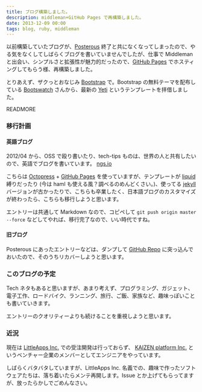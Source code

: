 ```yaml
---
title: ブログ構築しました。
description: middleman+GitHub Pages で再構築しました。
date: 2013-12-09 00:00
tags: blog, ruby, middleman
---
```


以前構築していたブログが、[Posterous](http://www.posterous.com/) 終了と共になくなってしまったので、やる気をなくしてしばらくブログを書いていませんでしたが、仕事で Middleman と出会い、シンプルさと拡張性が魅力的だったので、[GitHub Pages](http://pages.github.com) でホスティングしてもらう様、再構築しました。

とりあえず、ザクっとおなじみ [Bootstrap](http://getbootstrap.com) で。Bootstrap の無料テーマを配布している [Bootswatch](http://bootswatch.com) さんから、最新の [Yeti](http://bootswatch.com/yeti/) というテンプレートを拝借しました。

READMORE


### 移行計画

#### 英語ブログ

2012/04 から、OSS で殴り書いたり、tech-tips ものは、世界の人と共有したいので、英語でブログを書いています。 [ngs.io](http://ngs.io)

こちらは [Octopress](http://octopress.org) + [GitHub Pages](http://pages.github.com) を使っていますが、テンプレートが [liquid](http://liquidmarkup.org) 縛りだったり (今は haml も使える風？調べるのめんどくさい。)、使ってる [jekyll](http://jekyllrb.com) バージョンが古かったりで、こちらも卒業したく、日本語ブログのカスタマイズが終わったら、こちらも移行しようと思います。

エントリーは共通して Markdown なので、コピペして `git push origin master --force` などしてやれば、移行完了なので、いい時代ですね。

#### 旧ブログ

Posterous にあったエントリーなどは、ダンプして [GitHub Repo](https://github.com/ngs/posterous-backup) に突っ込んでおいたので、そのうちリカバーしようと思います。

### このブログの予定

Tech ネタもあると思いますが、あまり考えず、プログラミング、ガジェット、電子工作、ロードバイク、ランニング、旅行、ご飯、家族など、趣味っぽいことも書いていきます。

エントリーのクオリティーよりも続けることを重視しようと思います。

### 近況

現在は [LittleApps Inc.](http://littleapps.jp/) での受注開発は行っておらず、 [KAIZEN platform Inc.](http://kaizenplatform.in) というベンチャー企業のメンバーとしてエンジニアをやっています。

しばらくバタバタしていますが、LittleApps Inc. 名義での、趣味で作ったソフトウェアたちは、落ち着いたらメンテ再開します。Issue とか上げてもらってますが、放ったらかしでごめんなさい。
